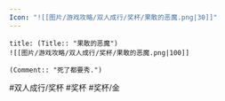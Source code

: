 ```yaml
---
Icon: "![[图片/游戏攻略/双人成行/奖杯/果敢的恶魔.png|30]]"
---
```

```ad-common-gold-trophy
title: (Title:: "果敢的恶魔")
![[图片/游戏攻略/双人成行/奖杯/果敢的恶魔.png|100]]

(Comment:: "死了都要秀.")
```

#双人成行/奖杯 #奖杯 #奖杯/金
